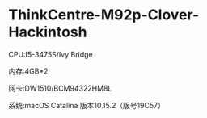 # ThinkCentre-M92p-Clover-Hackintosh

CPU:I5-3475S/Ivy Bridge

内存:4GB*2

网卡:DW1510/BCM94322HM8L

系统:macOS Catalina 版本10.15.2（版号19C57）

